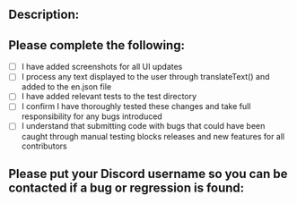 ## Description:

## Please complete the following:

- [ ] I have added screenshots for all UI updates
- [ ] I process any text displayed to the user through translateText() and added to the en.json file
- [ ] I have added relevant tests to the test directory
- [ ] I confirm I have thoroughly tested these changes and take full responsibility for any bugs introduced
- [ ] I understand that submitting code with bugs that could have been caught through manual testing blocks releases and new features for all contributors

## Please put your Discord username so you can be contacted if a bug or regression is found:

<DISCORD USERNAME>

